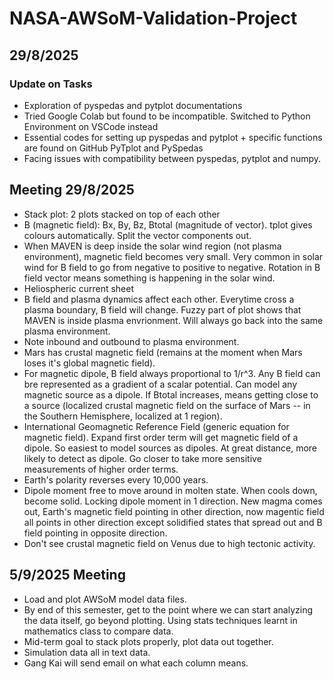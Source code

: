 # NASA-AWSoM-Validation-Project

## 29/8/2025 ##
### Update on Tasks ###
- Exploration of pyspedas and pytplot documentations
- Tried Google Colab but found to be incompatible. Switched to Python Environment on VSCode instead
- Essential codes for setting up pyspedas and pytplot + specific functions are found on GitHub PyTplot and PySpedas
- Facing issues with compatibility between pyspedas, pytplot and numpy.

## Meeting 29/8/2025
- Stack plot: 2 plots stacked on top of each other 
- B (magnetic field): Bx, By, Bz, Btotal (magnitude of vector). tplot gives colours automatically. Split the vector components out. 
- When MAVEN is deep inside the solar wind region (not plasma environment), magnetic field becomes very small. Very common in solar wind for B field to go from negative to positive to negative. Rotation in B field vector means something is happening in the solar wind. 
- Heliospheric current sheet
- B field and plasma dynamics affect each other. Everytime cross a plasma boundary, B field will change. Fuzzy part of plot shows that MAVEN is inside plasma envrionment. Will always go back into the same plasma environment.
- Note inbound and outbound to plasma environment.
- Mars has crustal magnetic field (remains at the moment when Mars loses it's global magnetic field).
- For magnetic dipole, B field always proportional to 1/r^3. Any B field can bre represented as a gradient of a scalar potential. Can model any magnetic source as a dipole. If Btotal increases, means getting close to a source (localized crustal magnetic field on the surface of Mars -- in the Southern Hemisphere, localized at 1 region).
- International Geomagnetic Reference Field (generic equation for magnetic field). Expand first order term will get magnetic field of a dipole. So easiest to model sources as dipoles. At great distance, more likely to detect as dipole. Go closer to take more sensitive measurements of higher order terms.
- Earth's polarity reverses every 10,000 years.
- Dipole moment free to move around in molten state. When cools down, become solid. Locking dipole moment in 1 direction. New magma comes out, Earth's magnetic field pointing in other direction, now magentic field all points in other direction except solidified states that spread out and B field pointing in opposite direction.
- Don't see crustal magnetic field on Venus due to high tectonic activity. 

## 5/9/2025 Meeting
- Load and plot AWSoM model data files.
- By end of this semester, get to the point where we can start analyzing the data itself, go beyond plotting. Using stats techniques learnt in mathematics class to compare data.
- Mid-term goal to stack plots properly, plot data out together.
- Simulation data all in text data.
- Gang Kai will send email on what each column means. 
